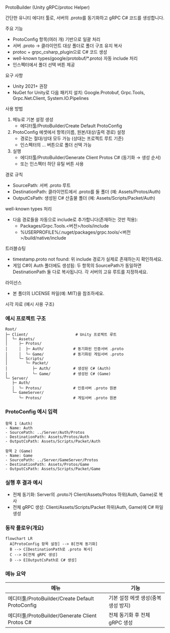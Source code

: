ProtoBuilder (Unity gRPC/protoc Helper)

간단한 유니티 에디터 툴로, 서버의 .proto를 동기화하고 gRPC C# 코드를 생성합니다.

주요 기능
- ProtoConfig 항목(여러 개) 기반으로 일괄 처리
- 서버 .proto → 클라이언트 대상 폴더로 폴더 구조 유지 복사
- protoc + grpc_csharp_plugin으로 C# 코드 생성
- well-known types(google/protobuf/*.proto) 자동 include 처리
- 인스펙터에서 폴더 선택 버튼 제공

요구 사항
- Unity 2021+ 권장
- NuGet for Unity로 다음 패키지 설치: Google.Protobuf, Grpc.Tools, Grpc.Net.Client, System.IO.Pipelines

사용 방법
1) 메뉴로 기본 설정 생성
   - 에디터툴/ProtoBuilder/Create Default ProtoConfig
2) ProtoConfig 에셋에서 항목(이름, 원본/대상/출력 경로) 설정
   - 경로는 절대/상대 모두 가능 (상대는 프로젝트 루트 기준)
   - 인스펙터의 ... 버튼으로 폴더 선택 가능
3) 실행
   - 에디터툴/ProtoBuilder/Generate Client Protos C# (동기화 → 생성 순서)
   - 또는 인스펙터 하단 유틸 버튼 사용

경로 규칙
- SourcePath: 서버 .proto 루트
- DestinationPath: 클라이언트에서 .proto를 둘 폴더 (예: Assets/Protos/Auth)
- OutputCsPath: 생성된 C# 산출물 폴더 (예: Assets/Scripts/Packet/Auth)

well-known types 처리
- 다음 경로들을 자동으로 include로 추가합니다(존재하는 것만 적용):
  - Packages/Grpc.Tools.<버전>/tools/include
  - %USERPROFILE%/.nuget/packages/grpc.tools/<버전>/build/native/include

트러블슈팅
- timestamp.proto not found: 위 include 경로가 실제로 존재하는지 확인하세요.
- 게임 C#이 Auth 폴더에도 생성됨: 두 항목의 SourcePath가 동일하면 DestinationPath 둘 다로 복사됩니다. 각 서버의 고유 루트를 지정하세요.

라이선스
- 본 폴더의 LICENSE 파일(예: MIT)을 참조하세요.


시각 자료 (예시 사용 구조)
### 예시 프로젝트 구조
```text
Root/
├─ Client/                     # Unity 프로젝트 루트
│  └─ Assets/
│     ├─ Protos/
│     │  ├─ Auth/             # 동기화된 인증서버 .proto
│     │  └─ Game/             # 동기화된 게임서버 .proto
│     └─ Scripts/
│        └─ Packet/
│           ├─ Auth/          # 생성된 C# (Auth)
│           └─ Game/          # 생성된 C# (Game)
└─ Server/
   ├─ Auth/
   │  └─ Protos/              # 인증서버 .proto 원본
   └─ GameServer/
      └─ Protos/              # 게임서버 .proto 원본
```

### ProtoConfig 예시 입력
```text
항목 1 (Auth)
- Name: Auth
- SourcePath: ../Server/Auth/Protos
- DestinationPath: Assets/Protos/Auth
- OutputCsPath: Assets/Scripts/Packet/Auth

항목 2 (Game)
- Name: Game
- SourcePath: ../Server/GameServer/Protos
- DestinationPath: Assets/Protos/Game
- OutputCsPath: Assets/Scripts/Packet/Game
```

### 실행 후 결과 예시
- 전체 동기화: Server의 .proto가 Client/Assets/Protos 하위(Auth, Game)로 복사
- 전체 gRPC 생성: Client/Assets/Scripts/Packet 하위(Auth, Game)에 C# 파일 생성

### 동작 플로우(개요)
```mermaid
flowchart LR
  A[ProtoConfig 항목 설정] --> B[전체 동기화]
  B --> C[DestinationPath로 .proto 복사]
  C --> D[전체 gRPC 생성]
  D --> E[OutputCsPath로 C# 생성]
```

### 메뉴 요약
| 메뉴 | 기능 |
| --- | --- |
| 에디터툴/ProtoBuilder/Create Default ProtoConfig | 기본 설정 에셋 생성(중복 생성 방지) |
| 에디터툴/ProtoBuilder/Generate Client Protos C# | 전체 동기화 후 전체 gRPC 생성 |

